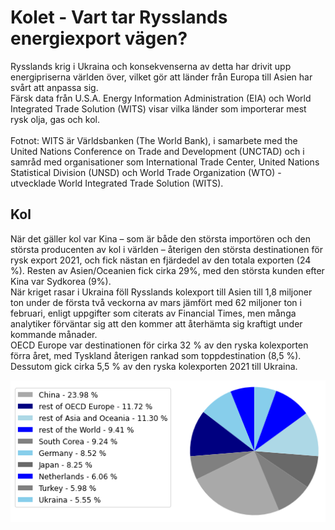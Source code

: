 # Kolet - Vart tar Rysslands energiexport vägen?
Rysslands krig i Ukraina och konsekvenserna av detta har drivit upp energipriserna världen över, vilket gör att länder från Europa till Asien har svårt att anpassa sig.
<br>
Färsk data från U.S.A. Energy Information Administration (EIA) och World Integrated Trade Solution (WITS) visar vilka länder som importerar mest rysk olja, gas och kol.
<br>
<br>
Fotnot: WITS är Världsbanken (The World Bank), i samarbete med the United Nations Conference on Trade and Development (UNCTAD) och i samråd med organisationer som International Trade Center, United Nations Statistical Division (UNSD) och World Trade Organization (WTO) - utvecklade World Integrated Trade Solution (WITS).
<br>
## Kol
När det gäller kol var Kina – som är både den största importören och den största producenten av kol i världen – återigen den största destinationen för rysk export 2021, och fick nästan en fjärdedel av den totala exporten (24 %). Resten av Asien/Oceanien fick cirka 29%, med den största kunden efter Kina var Sydkorea (9%).
<br>
När kriget rasar i Ukraina föll Rysslands kolexport till Asien till 1,8 miljoner ton under de första två veckorna av mars jämfört med 62 miljoner ton i februari, enligt uppgifter som citerats av Financial Times, men många analytiker förväntar sig att den kommer att återhämta sig kraftigt under kommande månader.
<br>
OECD Europe var destinationen för cirka 32 % av den ryska kolexporten förra året, med Tyskland återigen rankad som toppdestination (8,5 %). Dessutom gick cirka 5,5 % av den ryska kolexporten 2021 till Ukraina.

![Piechart Kol](https://github.com/IoT-Dude/blogg_mtrl/blob/main/piechart_rysk_kol.png)
